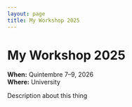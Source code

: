 ```yaml
---
layout: page
title: My Workshop 2025
---
```


# My Workshop 2025

**When:** Quintembre 7–9, 2026  
**Where:** University


Description about this thing